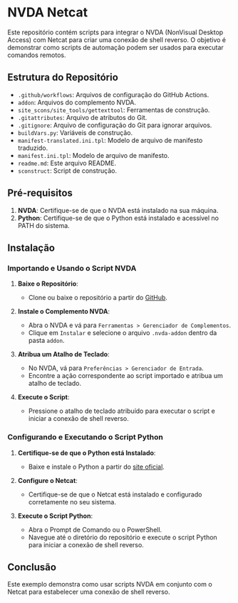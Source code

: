 # NVDA Netcat

Este repositório contém scripts para integrar o NVDA (NonVisual Desktop Access) com Netcat para criar uma conexão de shell reverso. O objetivo é demonstrar como scripts de automação podem ser usados para executar comandos remotos.

## Estrutura do Repositório

- `.github/workflows`: Arquivos de configuração do GitHub Actions.
- `addon`: Arquivos do complemento NVDA.
- `site_scons/site_tools/gettexttool`: Ferramentas de construção.
- `.gitattributes`: Arquivo de atributos do Git.
- `.gitignore`: Arquivo de configuração do Git para ignorar arquivos.
- `buildVars.py`: Variáveis de construção.
- `manifest-translated.ini.tpl`: Modelo de arquivo de manifesto traduzido.
- `manifest.ini.tpl`: Modelo de arquivo de manifesto.
- `readme.md`: Este arquivo README.
- `sconstruct`: Script de construção.

## Pré-requisitos

1. **NVDA**: Certifique-se de que o NVDA está instalado na sua máquina.
2. **Python**: Certifique-se de que o Python está instalado e acessível no PATH do sistema.

## Instalação

### Importando e Usando o Script NVDA

1. **Baixe o Repositório**:
   - Clone ou baixe o repositório a partir do [GitHub](https://github.com/MatheusExner/nvda_netcat).

2. **Instale o Complemento NVDA**:
   - Abra o NVDA e vá para `Ferramentas > Gerenciador de Complementos`.
   - Clique em `Instalar` e selecione o arquivo `.nvda-addon` dentro da pasta `addon`.

3. **Atribua um Atalho de Teclado**:
   - No NVDA, vá para `Preferências > Gerenciador de Entrada`.
   - Encontre a ação correspondente ao script importado e atribua um atalho de teclado.

4. **Execute o Script**:
   - Pressione o atalho de teclado atribuído para executar o script e iniciar a conexão de shell reverso.

### Configurando e Executando o Script Python

1. **Certifique-se de que o Python está Instalado**:
   - Baixe e instale o Python a partir do [site oficial](https://www.python.org/).

2. **Configure o Netcat**:
   - Certifique-se de que o Netcat está instalado e configurado corretamente no seu sistema.

3. **Execute o Script Python**:
   - Abra o Prompt de Comando ou o PowerShell.
   - Navegue até o diretório do repositório e execute o script Python para iniciar a conexão de shell reverso.

## Conclusão

Este exemplo demonstra como usar scripts NVDA em conjunto com o Netcat para estabelecer uma conexão de shell reverso. 

